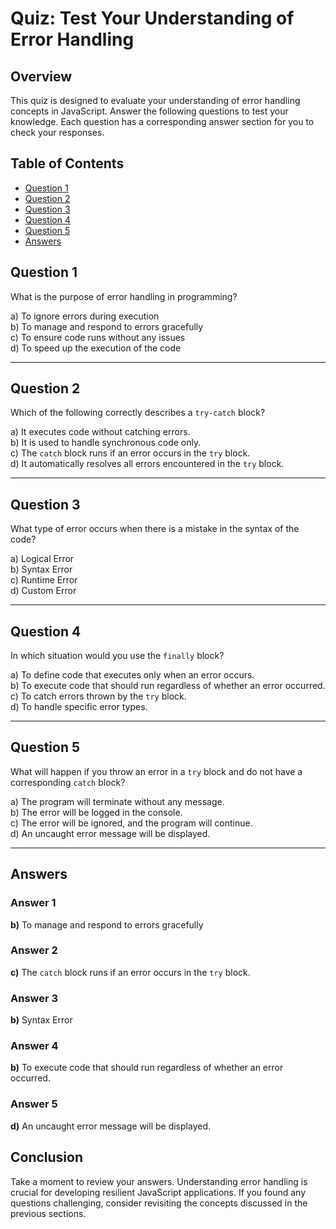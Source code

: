 # Quiz: Test Your Understanding of Error Handling

## Overview

This quiz is designed to evaluate your understanding of error handling concepts in JavaScript. Answer the following questions to test your knowledge. Each question has a corresponding answer section for you to check your responses.

## Table of Contents

- [Question 1](#question-1)
- [Question 2](#question-2)
- [Question 3](#question-3)
- [Question 4](#question-4)
- [Question 5](#question-5)
- [Answers](#answers)

## Question 1

What is the purpose of error handling in programming?

a) To ignore errors during execution  
b) To manage and respond to errors gracefully  
c) To ensure code runs without any issues  
d) To speed up the execution of the code  

---

## Question 2

Which of the following correctly describes a `try-catch` block?

a) It executes code without catching errors.  
b) It is used to handle synchronous code only.  
c) The `catch` block runs if an error occurs in the `try` block.  
d) It automatically resolves all errors encountered in the `try` block.  

---

## Question 3

What type of error occurs when there is a mistake in the syntax of the code?

a) Logical Error  
b) Syntax Error  
c) Runtime Error  
d) Custom Error  

---

## Question 4

In which situation would you use the `finally` block?

a) To define code that executes only when an error occurs.  
b) To execute code that should run regardless of whether an error occurred.  
c) To catch errors thrown by the `try` block.  
d) To handle specific error types.  

---

## Question 5

What will happen if you throw an error in a `try` block and do not have a corresponding `catch` block?

a) The program will terminate without any message.  
b) The error will be logged in the console.  
c) The error will be ignored, and the program will continue.  
d) An uncaught error message will be displayed.  

---

## Answers

### Answer 1
**b)** To manage and respond to errors gracefully

### Answer 2
**c)** The `catch` block runs if an error occurs in the `try` block.

### Answer 3
**b)** Syntax Error

### Answer 4
**b)** To execute code that should run regardless of whether an error occurred.

### Answer 5
**d)** An uncaught error message will be displayed.

## Conclusion

Take a moment to review your answers. Understanding error handling is crucial for developing resilient JavaScript applications. If you found any questions challenging, consider revisiting the concepts discussed in the previous sections.
